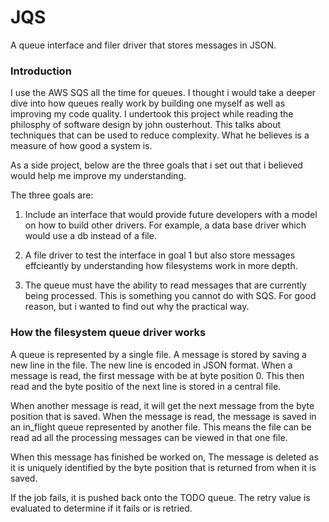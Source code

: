 # JQS
A queue interface and filer driver that stores messages in JSON.

### Introduction
I use the AWS SQS all the time for queues. I thought i would take a deeper dive into how queues really work by building one myself as well as improving my code quality. 
I undertook this project while reading the philosphy of software design by john ousterhout. This talks about techniques that can be used to reduce complexity. 
What he believes is a measure of how good a system is. 

As a side project, below are the three goals that i set out that i believed would help me improve my understanding.

The three goals are:

1) Include an interface that would provide future developers with a model on how to build other drivers. 
  For example, a data base driver which would use a db instead of a file. 
  
2) A file driver to test the interface in goal 1 but also store messages effcieantly by understanding how filesystems work in more depth. 

3) The queue must have the ability to read messages that are currently being processed. This is something you cannot do with SQS. For good reason, but i wanted to find out why the practical way. 


### How the filesystem queue driver works

A queue is represented by a single file. A message is stored by saving a new line in the file. The new line is encoded in JSON format.
When a message is read, the first message with be at byte position 0. This then read and the byte positio of the next line is stored in a central file. 

When another message is read, it will get the next message from the byte position that is saved. 
When the message is read, the message is saved in an in_flight queue represented by another file. This means the file can be read ad all the processing messages can be viewed in that one file. 

When this message has finished be worked on, The message is deleted as it is uniquely identified by the byte position that is returned from when it is saved. 

If the job fails, it is pushed back onto the TODO queue. The retry value is evaluated to determine if it fails or is retried.
